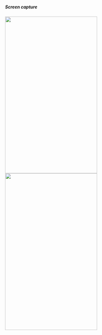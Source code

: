 ##### Screen capture
<a href="url"><img src="http://i.imgur.com/CYIouwi.png" align="left" height="512" width="300" ></a>

<a href="url"><img src="http://i.imgur.com/sSBXYLY.png" align="left" height="512" width="300" ></a>
